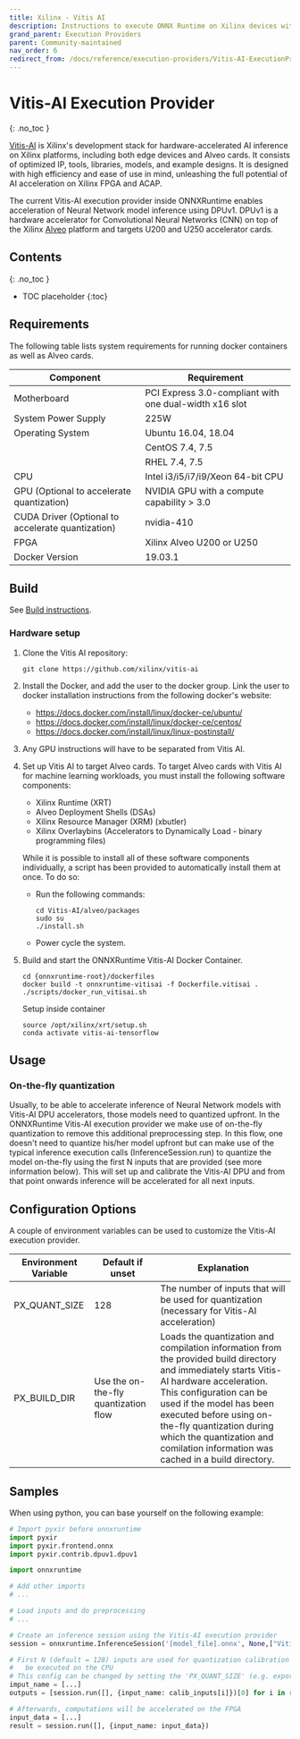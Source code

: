 ```yaml
---
title: Xilinx - Vitis AI
description: Instructions to execute ONNX Runtime on Xilinx devices with the Vitis AI execution provider
grand_parent: Execution Providers
parent: Community-maintained
nav_order: 6
redirect_from: /docs/reference/execution-providers/Vitis-AI-ExecutionProvider
---
```


# Vitis-AI Execution Provider
{: .no_toc }

[Vitis-AI](https://github.com/Xilinx/Vitis-AI) is Xilinx's development stack for hardware-accelerated AI inference on Xilinx platforms, including both edge devices and Alveo cards. It consists of optimized IP, tools, libraries, models, and example designs. It is designed with high efficiency and ease of use in mind, unleashing the full potential of AI acceleration on Xilinx FPGA and ACAP.

The current Vitis-AI execution provider inside ONNXRuntime enables acceleration of Neural Network model inference using DPUv1. DPUv1 is a hardware accelerator for Convolutional Neural Networks (CNN) on top of the Xilinx [Alveo](https://www.xilinx.com/products/boards-and-kits/alveo.html) platform and targets U200 and U250 accelerator cards.


## Contents
{: .no_toc }

* TOC placeholder
{:toc}

## Requirements

The following table lists system requirements for running docker containers as well as Alveo cards.  


| **Component**                                       | **Requirement**                                            |
|-----------------------------------------------------|------------------------------------------------------------|
| Motherboard                                         | PCI Express 3\.0\-compliant with one dual\-width x16 slot  |
| System Power Supply                                 | 225W                                                       |
| Operating System                                    | Ubuntu 16\.04, 18\.04                                      |
|                                                     | CentOS 7\.4, 7\.5                                          |
|                                                     | RHEL 7\.4, 7\.5                                            |
| CPU                                                 | Intel i3/i5/i7/i9/Xeon 64-bit CPU                          |
| GPU \(Optional to accelerate quantization\)         | NVIDIA GPU with a compute capability > 3.0                 |
| CUDA Driver \(Optional to accelerate quantization\) | nvidia\-410                                                |
| FPGA                                                | Xilinx Alveo U200 or U250                                  |
| Docker Version                                      | 19\.03\.1                                                  |

## Build
See [Build instructions](../build/eps.md#vitis-ai).

### Hardware setup

1. Clone the Vitis AI repository:
    ```
    git clone https://github.com/xilinx/vitis-ai
    ```
2. Install the Docker, and add the user to the docker group. Link the user to docker installation instructions from the following docker's website:
    * https://docs.docker.com/install/linux/docker-ce/ubuntu/
    * https://docs.docker.com/install/linux/docker-ce/centos/
    * https://docs.docker.com/install/linux/linux-postinstall/
3. Any GPU instructions will have to be separated from Vitis AI.
4. Set up Vitis AI to target Alveo cards. To target Alveo cards with Vitis AI for machine learning workloads, you must install the following software components:
    * Xilinx Runtime (XRT)
    * Alveo Deployment Shells (DSAs)
    * Xilinx Resource Manager (XRM) (xbutler)
    * Xilinx Overlaybins (Accelerators to Dynamically Load - binary programming files)

    While it is possible to install all of these software components individually, a script has been provided to automatically install them at once. To do so:
      * Run the following commands:
        ```
        cd Vitis-AI/alveo/packages
        sudo su
        ./install.sh
        ```
      * Power cycle the system.
5. Build and start the ONNXRuntime Vitis-AI Docker Container.
   ```
   cd {onnxruntime-root}/dockerfiles
   docker build -t onnxruntime-vitisai -f Dockerfile.vitisai .
   ./scripts/docker_run_vitisai.sh
   ```
   
   Setup inside container
   ```
   source /opt/xilinx/xrt/setup.sh
   conda activate vitis-ai-tensorflow
   ```

## Usage

### On-the-fly quantization

Usually, to be able to accelerate inference of Neural Network models with Vitis-AI DPU accelerators, those models need to quantized upfront. In the ONNXRuntime Vitis-AI execution provider we make use of on-the-fly quantization to remove this additional preprocessing step. In this flow, one doesn't need to quantize his/her model upfront but can make use of the typical inference execution calls (InferenceSession.run) to quantize the model on-the-fly using the first N inputs that are provided (see more information below). This will set up and calibrate the Vitis-AI DPU and from that point onwards inference will be accelerated for all next inputs.

## Configuration Options

A couple of environment variables can be used to customize the Vitis-AI execution provider.

| **Environment Variable**   | **Default if unset**      | **Explanation**                                         |
|----------------------------|---------------------------|---------------------------------------------------------|
| PX_QUANT_SIZE              | 128                    | The number of inputs that will be used for quantization (necessary for Vitis-AI acceleration) |
| PX_BUILD_DIR               | Use the on-the-fly quantization flow | Loads the quantization and compilation information from the provided build directory and immediately starts Vitis-AI hardware acceleration. This configuration can be used if the model has been executed before using on-the-fly quantization during which the quantization and comilation information was cached in a build directory. |

## Samples

When using python, you can base yourself on the following example:

```python
# Import pyxir before onnxruntime
import pyxir
import pyxir.frontend.onnx
import pyxir.contrib.dpuv1.dpuv1

import onnxruntime

# Add other imports 
# ...

# Load inputs and do preprocessing
# ...

# Create an inference session using the Vitis-AI execution provider
session = onnxruntime.InferenceSession('[model_file].onnx', None,["VitisAIExecutionProvider"])

# First N (default = 128) inputs are used for quantization calibration and will
#   be executed on the CPU
# This config can be changed by setting the 'PX_QUANT_SIZE' (e.g. export PX_QUANT_SIZE=64)
imput_name = [...]
outputs = [session.run([], {input_name: calib_inputs[i]})[0] for i in range(128)]

# Afterwards, computations will be accelerated on the FPGA
input_data = [...]
result = session.run([], {input_name: input_data})
```
